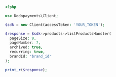 ```php
<?php

use Dodopayments\Client;

$sdk = new Client(accessToken: 'YOUR_TOKEN');

$response = $sdk->products->listProductsHandler(
  pageSize: 9,
  pageNumber: 7,
  archived: true,
  recurring: true,
  brandId: "brand_id"
);

print_r($response);

```


<!-- This file was generated by liblab | https://liblab.com/ -->